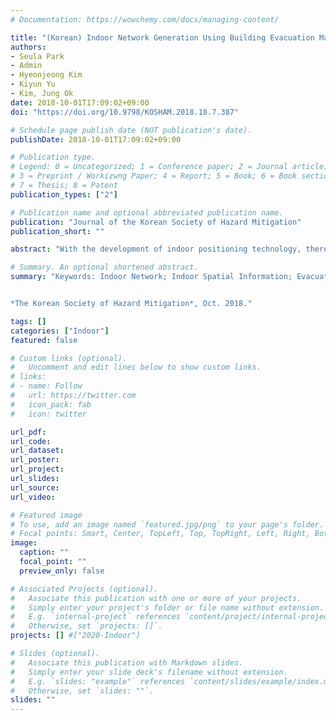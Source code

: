 ```yaml
---
# Documentation: https://wowchemy.com/docs/managing-content/

title: "(Korean) Indoor Network Generation Using Building Evacuation Maps"
authors:
- Seula Park
- Admin
- Hyeonjeong Kim
- Kiyun Yu
- Kim, Jung Ok
date: 2018-10-01T17:09:02+09:00
doi: "https://doi.org/10.9798/KOSHAM.2018.18.7.387"

# Schedule page publish date (NOT publication's date).
publishDate: 2018-10-01T17:09:02+09:00

# Publication type.
# Legend: 0 = Uncategorized; 1 = Conference paper; 2 = Journal article;
# 3 = Preprint / Workizwng Paper; 4 = Report; 5 = Book; 6 = Book section;
# 7 = Thesis; 8 = Patent
publication_types: ["2"]

# Publication name and optional abbreviated publication name.
publication: "Journal of the Korean Society of Hazard Mitigation"
publication_short: ""

abstract: "With the development of indoor positioning technology, there is a growing demand for location-based services such as indoor navigation systems. For such services, it is essential to construct an indoor network of walkable spaces. In this study, we propose a method to construct an indoor network using evacuation maps that can be easily obtained in most buildings. Since the proposed method extracts information for movement represented in the evacuation maps through the deep learning, indoor network can be generated efficiently. In addition, we designed the attribute tables of the network for utilization to actual services directly. We verified the appropriateness of the methodology by constructing an indoor network of parts of the Seoul National University."

# Summary. An optional shortened abstract.
summary: "Keywords: Indoor Network; Indoor Spatial Information; Evacuation Map; Indoor Network Attribute; Conditional Generative Adversarial Network (cGAN)


*The Korean Society of Hazard Mitigation*, Oct. 2018."

tags: []
categories: ["Indoor"]
featured: false

# Custom links (optional).
#   Uncomment and edit lines below to show custom links.
# links:
# - name: Follow
#   url: https://twitter.com
#   icon_pack: fab
#   icon: twitter

url_pdf:
url_code:
url_dataset:
url_poster:
url_project:
url_slides:
url_source:
url_video:

# Featured image
# To use, add an image named `featured.jpg/png` to your page's folder. 
# Focal points: Smart, Center, TopLeft, Top, TopRight, Left, Right, BottomLeft, Bottom, BottomRight.
image:
  caption: ""
  focal_point: ""
  preview_only: false

# Associated Projects (optional).
#   Associate this publication with one or more of your projects.
#   Simply enter your project's folder or file name without extension.
#   E.g. `internal-project` references `content/project/internal-project/index.md`.
#   Otherwise, set `projects: []`.
projects: [] #["2020-Indoor"]

# Slides (optional).
#   Associate this publication with Markdown slides.
#   Simply enter your slide deck's filename without extension.
#   E.g. `slides: "example"` references `content/slides/example/index.md`.
#   Otherwise, set `slides: ""`.
slides: ""
---
```

